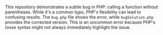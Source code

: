 This repository demonstrates a subtle bug in PHP: calling a function without parentheses. While it's a common typo, PHP's flexibility can lead to confusing results. The `bug.php` file shows the error, while `bugSolution.php` provides the corrected version. This is an uncommon error because PHP's loose syntax might not always immediately highlight the issue.